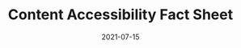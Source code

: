 ---
date: 2021-07-15
publisher: contentscience
tags:
  - accessibility
target_url: https://review.content-science.com/content-accessibility-fact-sheet/
title: Content Accessibility Fact Sheet
---
